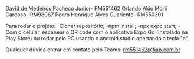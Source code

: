 David de Medeiros Pacheco Junior- RM551462
Orlando Akio Morii Cardoso- RM98067
Pedro Henrique Alves Guariente- RM550301

Para rodar o projeto:
    -Clonar repositório;
    -npm install;
    -npx expo start;
    -Com o celular, escanear o QR code com o aplicativo Expo Go (Instalado na Play Store) ou rodar pelo PC usando o android studio apertando a tecla "a"

Qualquer dúvida entrar em contato pelo Teams: rm551462@fiap.com.br